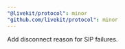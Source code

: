```yaml
---
"@livekit/protocol": minor
"github.com/livekit/protocol": minor
---
```


Add disconnect reason for SIP failures.
